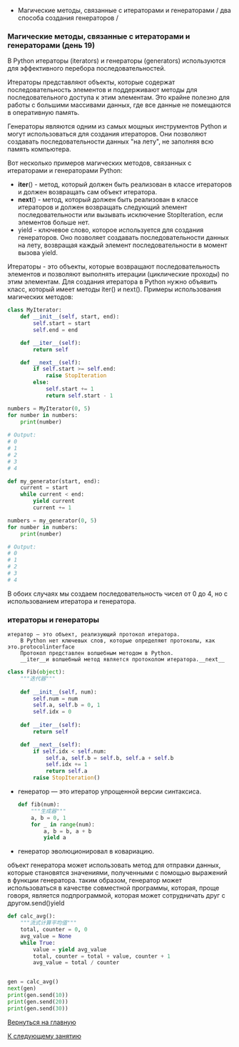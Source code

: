 - Магические методы, связанные с итераторами и генераторами / два способа создания генераторов /

### Магические методы, связанные с итераторами и генераторами (день 19)

В Python итераторы (iterators) и генераторы (generators) используются для эффективного перебора последовательностей.

Итераторы представляют объекты, которые содержат последовательность элементов и поддерживают методы для 
последовательного доступа к этим элементам. Это крайне полезно для работы с большими массивами данных, где все 
данные не помещаются в оперативную память.  

Генераторы являются одним из самых мощных инструментов Python и могут использоваться для создания итераторов. Они 
позволяют создавать последовательности данных "на лету", не заполняя всю память компьютера. 

Вот несколько примеров магических методов, связанных с итераторами и генераторами Python:

- __iter__() - метод, который должен быть реализован в классе итераторов и должен возвращать сам объект итератора.
- __next__() - метод, который должен быть реализован в классе итераторов и должен возвращать следующий элемент 
  последовательности или вызывать исключение StopIteration, если элементов больше нет. 
- yield - ключевое слово, которое используется для создания генераторов. Оно позволяет создавать последовательности 
  данных на лету, возвращая каждый элемент последовательности в момент вызова yield. 

Итераторы - это объекты, которые возвращают последовательность элементов и позволяют выполнять итерации (циклические 
проходы) по этим элементам. Для создания итератора в Python нужно объявить класс, который имеет методы iter() и next(). 
Примеры использования магических методов:

```python
class MyIterator:
    def __init__(self, start, end):
        self.start = start
        self.end = end

    def __iter__(self):
        return self

    def __next__(self):
        if self.start >= self.end:
            raise StopIteration
        else:
            self.start += 1
            return self.start - 1

numbers = MyIterator(0, 5)
for number in numbers:
    print(number)
    
# Output:
# 0
# 1
# 2
# 3
# 4
```


```python
def my_generator(start, end):
    current = start
    while current < end:
        yield current
        current += 1

numbers = my_generator(0, 5)
for number in numbers:
    print(number)

# Output:
# 0
# 1
# 2
# 3
# 4
```

В обоих случаях мы создаем последовательность чисел от 0 до 4, но с использованием итератора и генератора.

### итераторы и генераторы

    итератор — это объект, реализующий протокол итератора.
        В Python нет ключевых слов, которые определяют протоколы, как это.protocolinterface
        Протокол представлен волшебным методом в Python.
        __iter__и волшебный метод является протоколом итератора.__next__


  ```Python
  class Fib(object):
      """迭代器"""
      
      def __init__(self, num):
          self.num = num
          self.a, self.b = 0, 1
          self.idx = 0
     
      def __iter__(self):
          return self
  
      def __next__(self):
          if self.idx < self.num:
              self.a, self.b = self.b, self.a + self.b
              self.idx += 1
              return self.a
          raise StopIteration()
  ```

- генератор — это итератор упрощенной версии синтаксиса.

  ```Python
  def fib(num):
      """生成器"""
      a, b = 0, 1
      for _ in range(num):
          a, b = b, a + b
          yield a
  ```

- генератор эволюционировал в ковариацию.

объект генератора может использовать метод для отправки данных, которые становятся значениями, полученными с помощью выражений в функции генератора. таким образом, генератор может использоваться в качестве совместной программы, которая, проще говоря, является подпрограммой, которая может сотрудничать друг с другом.send()yield
  ```Python
  def calc_avg():
      """流式计算平均值"""
      total, counter = 0, 0
      avg_value = None
      while True:
          value = yield avg_value
          total, counter = total + value, counter + 1
          avg_value = total / counter
  
  
  gen = calc_avg()
  next(gen)
  print(gen.send(10))
  print(gen.send(20))
  print(gen.send(30))
  ```



[Вернуться на главную](https://github.com/BEPb/Python-100-days)

[К следующему занятию](https://github.com/BEPb/Python-100-days/blob/master/%D0%94%D0%B5%D0%BD%D1%8C%2016-20/%D0%94%D0%B5%D0%BD%D1%8C%2020/README.md)
